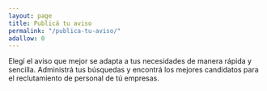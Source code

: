 ```yaml
---
layout: page
title: Publicá tu aviso
permalink: "/publica-tu-aviso/"
adallow: 0
---
```

Elegí el aviso que mejor se adapta a tus necesidades de manera rápida y sencilla. Administrá tus búsquedas y encontrá los mejores candidatos para el reclutamiento de personal de tú empresas.
